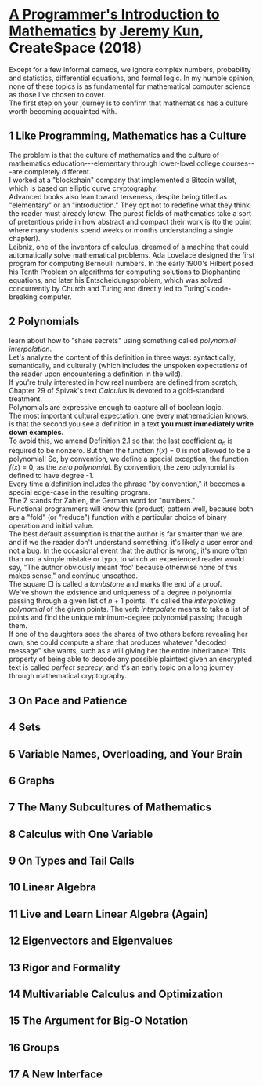 # [A Programmer's Introduction to Mathematics][homepage] by [Jeremy Kun][jeremy_kun], CreateSpace (2018)

[homepage]: https://pimbook.org/
[jeremy_kun]: https://jeremykun.com/

Except for a few informal cameos, we ignore complex numbers, probability and
 statistics, differential equations, and formal logic. In my humble opinion,
 none of these topics is as fundamental for mathematical computer science as
 those I've chosen to cover.<br>
The first step on your journey is to confirm that mathematics has a culture
 worth becoming acquainted with.

## 1 Like Programming, Mathematics has a Culture

The problem is that the culture of mathematics and the culture of mathematics
 education---elementary through lower-lovel college courses---are completely
 different.<br>
I worked at a "blockchain" company that implemented a Bitcoin wallet, which is
 based on elliptic curve cryptography.<br>
Advanced books also lean toward terseness, despite being titled as "elementary"
 or an "introduction." They opt not to redefine what they think the reader must
 already know. The purest fields of mathematics take a sort of pretentious pride
 in how abstract and compact their work is (to the point where many students
 spend weeks or months understanding a single chapter!).<br>
Leibniz, one of the inventors of calculus, dreamed of a machine that could
 automatically solve mathematical problems. Ada Lovelace designed the first
 program for computing Bernoulli numbers. In the early 1900's Hilbert posed his
 Tenth Problem on algorithms for computing solutions to Diophantine equations,
 and later his Entscheidungsproblem, which was solved concurrently by Church and
 Turing and directly led to Turing's code-breaking computer.

## 2 Polynomials

learn about how to "share secrets" using something called *polynomial
 interpolation*.<br>
Let's analyze the content of this definition in three ways: syntactically,
 semantically, and culturally (which includes the unspoken expectations of the
 reader upon encountering a definition in the wild).<br>
If you're truly interested in how real numbers are defined from scratch, Chapter
 29 of Spivak's text *Calculus* is devoted to a gold-standard treatment.<br>
Polynomials are expressive enough to capture all of boolean logic.<br>
The most important cultural expectation, one every mathematician knows, is that
 the second you see a definition in a text **you must immediately write down
 examples.**<br>
To avoid this, we amend Definition 2.1 so that the last coefficient
 *a*<sub>*n*</sub> is required to be nonzero. But then the function *f*(*x*) = 0
 is not allowed to be a polynomial! So, by convention, we define a special
 exception, the function *f*(*x*) = 0, as the *zero polynomial*. By convention,
 the zero polynomial is defined to have degree -1.<br>
Every time a definition includes the phrase "by convention," it becomes a
 special edge-case in the resulting program.<br>
The Z stands for Zahlen, the German word for "numbers."<br>
Functional programmers will know this (product) pattern well, because both are a
 "fold" (or "reduce") function with a particular choice of binary operation and
 initial value.<br>
The best default assumption is that the author is far smarter than we are, and
 if we the reader don't understand something, it's likely a user error and not a
 bug. In the occasional event that the author is wrong, it's more often than not
 a simple mistake or typo, to which an experienced reader would say, "The author
 obviously meant 'foo' because otherwise none of this makes sense," and continue
 unscathed.<br>
The square □ is called a *tombstone* and marks the end of a proof.<br>
We've shown the existence and uniqueness of a degree *n* polynomial passing
 through a given list of *n* + 1 points. It's called the *interpolating
 polynomial* of the given points. The verb *interpolate* means to take a list of
 points and find the unique minimum-degree polynomial passing through them.<br>
If one of the daughters sees the shares of two others before revealing her own,
 she could compute a share that produces whatever "decoded message" she wants,
 such as a will giving her the entire inheritance! This property of being able
 to decode any possible plaintext given an encrypted text is called *perfect
 secrecy*, and it's an early topic on a long journey through mathematical
 cryptography.

## 3 On Pace and Patience

## 4 Sets

## 5 Variable Names, Overloading, and Your Brain

## 6 Graphs

## 7 The Many Subcultures of Mathematics

## 8 Calculus with One Variable

## 9 On Types and Tail Calls

## 10 Linear Algebra

## 11 Live and Learn Linear Algebra (Again)

## 12 Eigenvectors and Eigenvalues

## 13 Rigor and Formality

## 14 Multivariable Calculus and Optimization

## 15 The Argument for Big-O Notation

## 16 Groups

## 17 A New Interface

